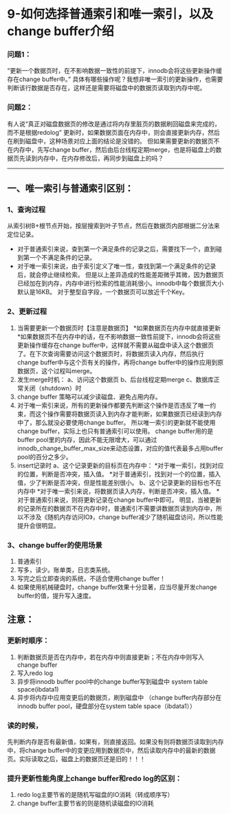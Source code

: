# 9-如何选择普通索引和唯一索引，以及change buffer介绍

###  问题1：
“更新一个数据页时，在不影响数据一致性的前提下，innodb会将这些更新操作缓存在change buffer中。”
具体有哪些操作呢？我想非唯一索引的更新操作，也需要判断该行数据是否存在，这样还是需要将磁盘中的数据页读取到内存中呢。

### 问题2：
有人说“真正对磁盘数据页的修改是通过将内存里脏页的数据刷回磁盘来完成的，而不是根据redolog”
更新时，如果数据页面在内存中，则会直接更新内存，然后在刷到磁盘中，这种场景对应上面的结论是没错的。
但如果需要更新的数据页不在内存中，先写change buffer，然后由后台线程定期merge，也是将磁盘上的数据页先读到内存中，在内存修改后，再同步到磁盘上的吗？

-------

## 一、唯一索引与普通索引区别：

### 1、查询过程
从索引树B+根节点开始，按层搜索到叶子节点，然后在数据页内部根据二分法来定位记录。
* 对于普通索引来说，查到第一个满足条件的记录之后，需要找下一个，直到碰到第一个不满足条件的记录。
* 对于唯一索引来说，由于索引定义了唯一性，查找到第一个满足条件的记录后，就会停止继续检索。
但是以上差异造成的性能差距微乎其微，因为数据页已经加在到内存，内存中进行检索的性能消耗很小。innodb中每个数据页大小默认是16KB。
对于整型自字段，一个数据页可以放近千个Key。

### 2、更新过程
1. 当需要更新一个数据页时【注意是数据页】
*如果数据页在内存中就直接更新
*如果数据页不在内存中的话，在不影响数据一致性前提下，innodb会将这些更新操作缓存在change buffer中，这样就不需要从磁盘中读入这个数据页了。在下次查询需要访问这个数据页时，将数据页读入内存，然后执行change buffer中与这个页有关的操作，再将change buffer中的操作应用到原数据页，这个过程叫merge。
2. 发生merge时机：
	a、访问这个数据页
	b、后台线程定期merge
	c、数据库正常关闭（shutdown）时
3. change buffer 策略可以减少读磁盘、避免占用内存。
4. 对于唯一索引来说，所有的更新操作都要先判断这个操作是否违反了唯一约束，而这个操作需要将数据页读入到内存才能判断，如果数据页已经读到内存中了，那么就没必要使用change buffer。
	所以唯一索引的更新就不能使用change buffer，实际上也只有普通索引可以使用。
	change buffer用的是buffer pool里的内存，因此不能无限增大，可以通过innodb_change_buffer_max_size来动态设置，对应的值代表最多占用buffer pool的百分之多少。
5. insert记录时
a、这个记录更新的目标页在内存中：
	*对于唯一索引，找到对应的位置，判断是否冲突，插入值。
	*对于普通索引，找到对一个的位置，插入值，少了判断是否冲突，但是性能差别很小。
b、这个记录更新的目标也不在内存中
	*对于唯一索引来说，将数据页读入内存，判断是否冲突，插入值。
	*对于普通索引来说，则将更新记录在change buffer中即可。
明显，当被更新的记录所在的数据页不在内存中时，普通索引不需要讲数据页读到内存中，所以不涉及《随机内存访问IO》，change buffer减少了随机磁盘访问，所以性能提升会很明显。

### 3、change buffer的使用场景
1. 普通索引
2. 写多，读少。账单类，日志类系统。
3. 写完之后立即查询的系统，不适合使用change buffer！
4. 如果使用机械硬盘时，change buffer效果十分显著，应当尽量开发change buffer的值，提升写入速度。




## 注意：
### 更新时顺序：
1. 判断数据页是否在内存中，若在内存中则直接更新；不在内存中则写入change buffer
2. 写入redo log
3. 异步将innodb buffer pool中的change buffer写到磁盘中 system table space(ibdata1)
4. 异步将内存中应用变更后的数据页，刷到磁盘中
（change buffer内存部分在innodb buffer pool，硬盘部分在system table space（ibdata1））

### 读的时候，
先判断内存是否有最新值，如果有，则直接返回。如果没有则将数据页读取到内存中，将change buffer中的变更应用到数据页中，然后读取内存中的最新的数据页。实际读取之后，磁盘上的数据页还是旧的！！！

### 提升更新性能角度上change buffer和redo log的区别：
1. redo log主要节省的是随机写磁盘的IO消耗（转成顺序写）
2. change buffer主要节省的则是随机读磁盘的IO消耗


	
	


